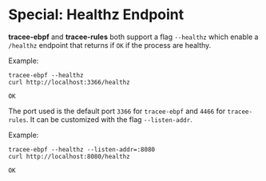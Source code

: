 # Special: Healthz Endpoint

**tracee-ebpf** and **tracee-rules** both support a flag `--healthz` which enable a
`/healthz` endpoint that returns if `OK` if the process are healthy.

Example:

```
tracee-ebpf --healthz
curl http://localhost:3366/healthz

OK
```

The port used is the default port `3366` for `tracee-ebpf` and `4466` for `tracee-rules`.
It can be customized with the flag `--listen-addr`.

Example:

```
tracee-ebpf --healthz --listen-addr=:8080
curl http://localhost:8080/healthz

OK
```

